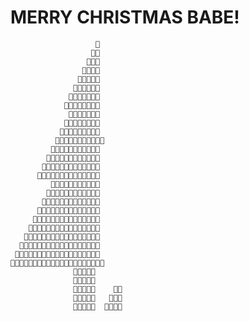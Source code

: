 # MERRY CHRISTMAS BABE!
                       🎄
                      🎄🌟
                     🎄🎄🎄
                    🎄🍎🎄🎄
                   🎄🎄🎄🍎🎄
                  🎄🎄🎄🍎🎄🎄
                 🎄🎄🎄🎄🎄🎄🎄
                🎄🎄🎄🎄🍎🎄🎄🎄
                 🎄🎄🎄🎄🎄🎄🎄
                🎄🎄🎄🎄🎄🎄🍎🎄
               🎄🍎🎄🎄🎄🎄🎄🎄🎄
              🎄🎄🎄🎄🎄👸🏻🎄🎄🎄🎄
             🎄🎄🎄🎄🎄🎄🎄🎄🎄🎄🎄
            🎄🎄🎄🎄🎄🎄🎄🎄🎄🎄🎄🎄
           🎄🎄🎄🎄🎄🎄🎄🍎🎄🎄🎄🎄🎄
          🎄🌟🎄🎄🎄🎄🎄🎄🎄🎄🎄🎄🎄🎄
             🎄🎄🎄🎄🎄🎄🎄🎄🍎🎄🎄
            🎄🎄🎄🎄🎄🎄🎄🎄🎄🎄🎄🎄
           🎄🎄🎄🎄🎄🌟🎄🎄🎄🎄🍎🎄🎄
          🎄🎄🎄🎄🎄🎄🎄🎄🎄🎄🎄🎄🎄🎄
         🎄🎄🎄🎄🎄🎄🎄🎄🎄🎄🎄🎄🎄🎄🎄
        🎄🎄🎄🎄🎄🎄🎄🎄🎄🎄🎄🎄🎄🎄🎄🎄
       🎄🎄🍎🎄🎄🎄🍎🎄🎄🎄🎄🎄🎄🎄🍎🎄🎄
      🎄🎄🎄🎄🎄🎄🎄🎄🎄🎄🎄🎄🎄🎄🎄🎄🎄🍎
     🎄🎄🎄🎄🎄🎄🎄🎄🎄🎄🎄🎄🎄🎄🎄🎄🎄🎄🎄
    🍎🎄🎄🎄🎄🎄🎄🎄🎄🎄🎄🎄🎄🎄🎄🎄🎄🎄🍎🎄🎄
                  🚪🚪🚪🚪🚪
                  🚪🚪🚪🚪🚪
                  🚪🚪🚪🚪🚪    🎁🎁
                  🚪🚪🚪🚪🚪   🎁🎁🎁
                  🚪🚪🚪🚪🚪  🎁🎁🎁🎁


